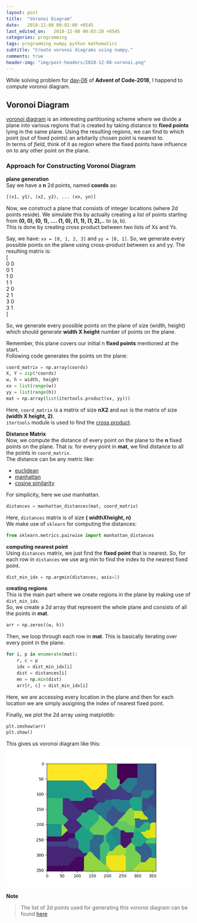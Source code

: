 ```yaml
---
layout: post
title:  "Voronoi Diagram"
date:   2018-12-08 00:01:00 +0545
last_edited_on:   2018-12-08 00:03:20 +0545
categories: programming
tags: programming numpy python mathematics
subtitle: "Create voronoi diagrams using numpy."
comments: true
header-img: "img/post-headers/2018-12-08-voronoi.png"
---
```


While solving problem for [day-06](https://adventofcode.com/2018/day/6) of **Advent of Code-2018**, I happend to compute voronoi diagram.  

## Voronoi Diagram
[voronoi diagram](https://en.wikipedia.org/wiki/Voronoi_diagram) is an interesting partitioning scheme where we divide a plane into various 
regions that is created by taking distance to **fixed points** lying in the same plane. Using the resulting regions, we can find to which 
point (out of fixed points) an arbitarily chosen point is nearest to.  
In terms of *field*, think of it as region where the fixed points have influence on to any other point on the plane.  

### Approach for Constructing Voronoi Diagram

**plane generation**  
Say we have a **n** 2d points, named **coords** as:
```python
[(x1, y1), (x2, y2), ... (xn, yn)]
```
Now, we construct a plane that consists of integer locations (where 2d points reside). We simulate this by actually creating 
a list of points starting from **(0, 0), (0, 1), .... (1, 0), (1, 1), (1, 2),..** to (a, b).  
This is done by creating cross product between two lists of Xs and Ys.  
  
Say, we have:
`xx = [0, 1, 2, 3]` and `yy = [0, 1]`.
So, we generate every possible points on the plane using cross-product between xx and yy. The resulting matrix is:  
[  
    0 0  
    0 1  
    1 0  
    1 1  
    2 0  
    2 1  
    3 0  
    3 1  
]
  
So, we generate every possible points on the plane of size (width, height) which should generate **width X height** number of points on 
the plane. 
  
Remember, this plane covers our initial n **fixed points** mentioned at the start.  
Following code generates the points on the plane:
```python
coord_matrix = np.array(coords)
X, Y = zip(*coords)
w, h = width, height
xx = list(range(w))
yy = list(range(h))
mat = np.array(list(itertools.product(xx, yy)))
```

Here, `coord_matrix` is a matrix of size **nX2** and `mat` is the matrix of size **(width X height, 2)**.  
`itertools` module is used to find the [cross product](https://en.wikipedia.org/wiki/Cross_product). 

**Distance Matrix**  
Now, we compute the distance of every point on the plane to the **n** fixed points on the plane. 
That is: for every point in **mat**, we find distance to all the points in `coord_matrix`.  
The distance can be any metric like:  
- [euclidean](https://en.wikipedia.org/wiki/Euclidean_distance)
- [manhattan](https://en.wikipedia.org/wiki/Taxicab_geometry)
- [cosine similarity](https://en.wikipedia.org/wiki/Cosine_similarity)

For simplicity, here we use manhattan.  
```python
distances = manhattan_distances(mat, coord_matrix)
```
Here, `distances` matrix is of size **( widthXheight, n)**  
We make use of `sklearn` for computing the distances:

```python
from sklearn.metrics.pairwise import manhattan_distances
```


**computing nearest point**  
Using `distances` matrix, we just find the **fixed point** that is nearest. So, for each row in `distances` we use arg min to 
find the index to the nearest fixed point.  
```python
dist_min_idx = np.argmin(distances, axis=1)
```

**creating regions**  
This is the main part where we create regions in the plane by making use of `dist_min_idx`.  
So, we create a 2d array that represent the whole plane and consists of all the points in **mat**.  
```python
arr = np.zeros((w, h))
```

Then, we loop through each row in **mat**. This is basically iterating over every point in the plane. 
```python
for i, p in enumerate(mat):
    r, c = p
    idx = dist_min_idx[i]
    dist = distances[i]
    mn = np.min(dist)
    arr[r, c] = dist_min_idx[i]
```
Here, we are accessing every location in the plane and then for each location we are simply assigning the index of nearest fixed point.  

Finally, we plot the 2d array using matplotlib:
```python
plt.imshow(arr)
plt.show()
```
This gives us voronoi diagram like this:  
![voronoi diagram](/img/post-images/2018-12-08-voronoi-diagrams/voronoi.jpg)


**Note**  
> The list of 2d points used for generating this voronoi diagram can be found [here](https://github.com/NISH1001/advent-of-code-2018/blob/master/day-6/input)



